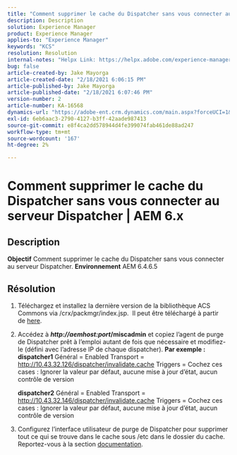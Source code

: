 ```yaml
---
title: "Comment supprimer le cache du Dispatcher sans vous connecter au serveur Dispatcher ? | AEM 6.x"
description: Description
solution: Experience Manager
product: Experience Manager
applies-to: "Experience Manager"
keywords: "KCS"
resolution: Resolution
internal-notes: "Helpx Link: https://helpx.adobe.com/experience-manager/kb/How-to-delete-the-dispatcher-cache-without-logging-into-the-Dispatchers-AEM.html"
bug: false
article-created-by: Jake Mayorga
article-created-date: "2/18/2021 6:06:15 PM"
article-published-by: Jake Mayorga
article-published-date: "2/18/2021 6:07:46 PM"
version-number: 2
article-number: KA-16568
dynamics-url: "https://adobe-ent.crm.dynamics.com/main.aspx?forceUCI=1&pagetype=entityrecord&etn=knowledgearticle&id=b0e344fb-1372-eb11-a812-00224809aac7"
exl-id: 6eb6aac3-2790-4127-b3ff-42aade987413
source-git-commit: e8f4ca2dd578944d4fe399074fab461de88ad247
workflow-type: tm+mt
source-wordcount: '167'
ht-degree: 2%

---
```


# Comment supprimer le cache du Dispatcher sans vous connecter au serveur Dispatcher | AEM 6.x

## Description

<b>Objectif</b>
Comment supprimer le cache du Dispatcher sans vous connecter au serveur Dispatcher.
<b>Environnement</b>
AEM 6.4.6.5


## Résolution


1. Téléchargez et installez la dernière version de la bibliothèque ACS Commons via /crx/packmgr/index.jsp.  Il peut être téléchargé à partir de [here](https://github.com/Adobe-Consulting-Services/acs-aem-commons/releases).
2. Accédez à <b>*http://aemhost:port*/miscadmin</b> et copiez l’agent de purge de Dispatcher prêt à l’emploi autant de fois que nécessaire et modifiez-le (défini avec l’adresse IP de chaque dispatcher).
   <b>Par exemple :</b>
   <b>dispatcher1</b>
Général = Enabled Transport = http://10.43.32.126/dispatcher/invalidate.cache Triggers = Cochez ces cases : Ignorer la valeur par défaut, aucune mise à jour d’état, aucun contrôle de version

   <b>dispatcher2</b>
Général = Enabled Transport = http://10.43.32.146/dispatcher/invalidate.cache Triggers = Cochez ces cases : Ignorer la valeur par défaut, aucune mise à jour d’état, aucun contrôle de version
3. Configurez l’interface utilisateur de purge de Dispatcher pour supprimer tout ce qui se trouve dans le cache sous /etc dans le dossier du cache.  Reportez-vous à la section [documentation](https://adobe-consulting-services.github.io/acs-aem-commons/features/dispatcher-flush-ui/index.html).
